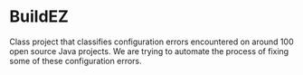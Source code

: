 # BuildEZ
Class project that classifies configuration errors encountered on around 100 open source Java projects. We are trying to automate the process of fixing some of these configuration errors.
